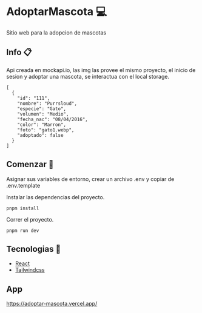 # AdoptarMascota 💻

Sitio web para la adopcion de mascotas

## Info 📋

Api creada en mockapi.io, las img las provee el mismo proyecto, el inicio de sesion y adoptar una mascota, se interactua con el local storage.

```text
[
  {
    "id": "111",
    "nombre": "Purrsloud",
    "especie": "Gato",
    "volumen": "Medio",
    "fecha_nac": "08/04/2016",
    "color": "Marron",
    "foto": "gato1.webp",
    "adoptado": false
  }
]
```

## Comenzar 🚀

Asignar sus variables de entorno,  crear un archivo .env y copiar de .env.template

Instalar las dependencias del proyecto.

```text
pnpm install
```

Correr el proyecto.

```text
pnpm run dev
```

## Tecnologias 🔧

* [React](https://es.react.dev/)
* [Tailwindcss](https://tailwindcss.com/)

## App 

https://adoptar-mascota.vercel.app/
